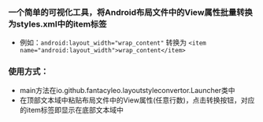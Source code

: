### 一个简单的可视化工具，将Android布局文件中的View属性批量转换为styles.xml中的item标签
- 例如：`android:layout_width="wrap_content"` 转换为 `<item name="android:layout_width">wrap_content</item>`

### 使用方式：
- main方法在io.github.fantacyleo.layoutstyleconvertor.Launcher类中
- 在顶部文本域中粘贴布局文件中的View属性(任意行数)，点击转换按钮，对应的item标签即显示在底部文本域中

